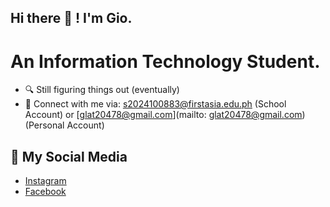 ## Hi there 👋 ! I'm Gio.
# An Information Technology Student.
- 🔍 Still figuring things out (eventually)
- 📧 Connect with me via: [s2024100883@firstasia.edu.ph](mailto:s2024100883@firstasia.edu.ph) (School Account) or [glat20478@gmail.com](mailto: glat20478@gmail.com) (Personal Account)

## 📱 My Social Media 
- [Instagram](https://instagram.com/iorustic)
- [Facebook](https://facebook.com/gioangelo.lat) 
<!--
**luxmoncoeur/luxmoncoeur** is a ✨ _special_ ✨ repository because its `README.md` (this file) appears on your GitHub profile.

Here are some ideas to get you started:

- 🔭 I’m currently working on ...
- 🌱 I’m currently learning ...
- 👯 I’m looking to collaborate on ...
- 🤔 I’m looking for help with ...
- 💬 Ask me about ...
- 📫 How to reach me: ...
- 😄 Pronouns: ...
- ⚡ Fun fact: ...
-->
